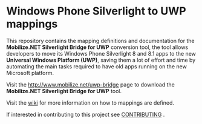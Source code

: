 #  Windows Phone Silverlight to UWP mappings

This repository contains the mapping definitions and documentation for the **Mobilize.NET Silverlight Bridge for UWP** conversion tool, the tool allows developers to move its Windows Phone Silverlight 8 and 8.1 apps to the new **Universal Windows Platform (UWP)**, saving them a lot of effort and time by automating the main tasks required to have old apps running on the new Microsoft platform.

Visit the http://www.mobilize.net/uwp-bridge page to download the **Mobilize.NET Silverlight Bridge for UWP** tool.

Visit the [wiki](https://github.com/MobilizeNet/WPSLToUWPMappings/wiki) for more information on how to mappings are defined.

If interested in contributing to this project see [CONTRIBUTING](CONTRIBUTING.md)  .

